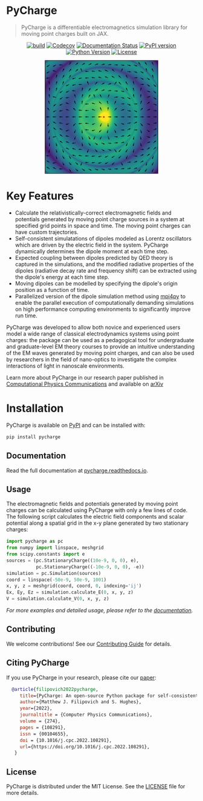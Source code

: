 # PyCharge

> PyCharge is a differentiable electromagnetics simulation library for moving point charges built on JAX.

<div align="center">

[![build](https://github.com/MatthewFilipovich/pycharge/actions/workflows/build.yml/badge.svg)](https://github.com/MatthewFilipovich/pycharge/actions/workflows/build.yml)
[![Codecov](https://img.shields.io/codecov/c/github/matthewfilipovich/pycharge?token=52MBM273IF)](https://codecov.io/gh/MatthewFilipovich/pycharge)
[![Documentation Status](https://readthedocs.org/projects/pycharge/badge/?version=latest)](https://pycharge.readthedocs.io/en/latest/?badge=latest)
[![PyPI version](https://img.shields.io/pypi/v/pycharge.svg)](https://pypi.org/project/pycharge/)
[![Python Version](https://img.shields.io/badge/python-3.10%2B-blue)](https://www.python.org/downloads/)
[![License](https://img.shields.io/github/license/MatthewFilipovich/pycharge?color=blue)](https://github.com/MatthewFilipovich/pycharge/blob/main/LICENSE)

</div>

<p align="center">
  <img width="300" src="https://raw.githubusercontent.com/MatthewFilipovich/pycharge/master/docs/figs/oscillating_charge.gif">
</p>

# Key Features

- Calculate the relativistically-correct electromagnetic fields and potentials generated by moving point charge sources in a system at specified grid points in space and time. The moving point charges can have custom trajectories.
- Self-consistent simulatations of dipoles modeled as Lorentz oscillators which are driven by the electric field in the system. PyCharge dynamically determines the dipole moment at each time step.
- Expected coupling between dipoles predicted by QED theory is captured in the simulations, and the modified radiative properties of the dipoles (radiative decay rate and frequency shift) can be extracted using the dipole's energy at each time step.
- Moving dipoles can be modelled by specifying the dipole's origin position as a function of time.
- Parallelized version of the dipole simulation method using [mpi4py](https://mpi4py.readthedocs.io/en/stable/) to enable the parallel execution of computationally demanding simulations on high performance computing environments to significantly improve run time.

PyCharge was developed to allow both novice and experienced users model a wide range of classical electrodynamics systems using point charges: the package can be used as a pedagogical tool for undergraduate and graduate-level EM theory courses to provide an intuitive understanding of the EM waves generated by moving point charges, and can also be used by researchers in the field of nano-optics to investigate the complex interactions of light in nanoscale environments.

Learn more about PyCharge in our research paper published in [Computational Physics Communications](https://doi.org/10.1016/j.cpc.2022.108291) and available on [arXiv](https://arxiv.org/abs/2107.12437)

# Installation

PyCharge is available on [PyPI](https://pypi.org/project/pycharge/) and can be installed with:

```bash
pip install pycharge
```

## Documentation

Read the full documentation at [pycharge.readthedocs.io](https://pycharge.readthedocs.io/).

## Usage

The electromagnetic fields and potentials generated by moving point charges can be calculated using PyCharge with only a few lines of code. The following script calculates the electric field components and scalar potential along a spatial grid in the x-y plane generated by two stationary charges:

```python
import pycharge as pc
from numpy import linspace, meshgrid
from scipy.constants import e
sources = (pc.StationaryCharge((10e-9, 0, 0), e),
           pc.StationaryCharge((-10e-9, 0, 0), -e))
simulation = pc.Simulation(sources)
coord = linspace(-50e-9, 50e-9, 1001)
x, y, z = meshgrid(coord, coord, 0, indexing='ij')
Ex, Ey, Ez = simulation.calculate_E(0, x, y, z)
V = simulation.calculate_V(0, x, y, z)
```

_For more examples and detailed usage, please refer to the [documentation](https://pycharge.readthedocs.io/)._

## Contributing

We welcome contributions! See our [Contributing Guide](https://github.com/MatthewFilipovich/pycharge/blob/main/CONTRIBUTING.md) for details.

## Citing PyCharge

If you use PyCharge in your research, please cite our [paper](https://arxiv.org/abs/2411.18591):

```bibtex
  @article{filipovich2022pycharge,
     title={PyCharge: An open-source Python package for self-consistent electrodynamics simulations of Lorentz oscillators and moving point charges},
     author={Matthew J. Filipovich and S. Hughes},
     year={2022},
     journaltitle = {Computer Physics Communications},
     volume = {274},
     pages = {108291},
     issn = {00104655},
     doi = {10.1016/j.cpc.2022.108291},
     url={https://doi.org/10.1016/j.cpc.2022.108291},
   }
```

## License

PyCharge is distributed under the MIT License. See the [LICENSE](https://github.com/MatthewFilipovich/pycharge/blob/main/LICENSE) file for more details.
